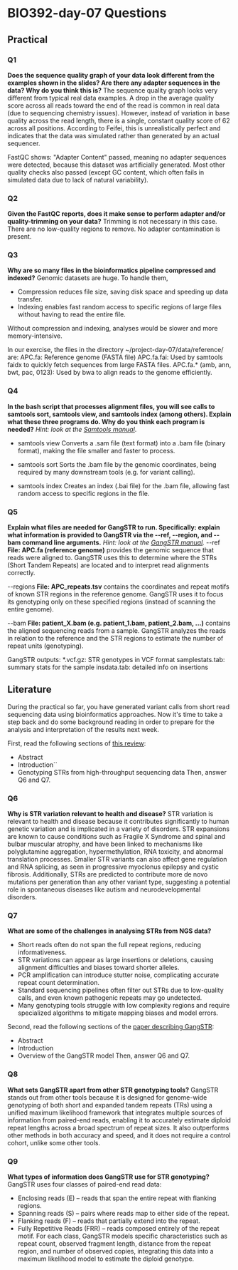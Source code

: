 # BIO392-day-07 Questions 

## Practical

### Q1
**Does the sequence quality graph of your data look different from the examples shown in the slides? Are there any adapter sequences in the data? Why do you think this is?**
The sequence quality graph looks very different from typical real data examples.
A drop in the average quality score across all reads toward the end of the read is common in real data (due to sequencing chemistry issues).
However, instead of variation in base quality across the read length, there is a single, constant quality score of 62 across all positions. According to Feifei, this is unrealistically perfect and indicates that the data was simulated rather than generated by an actual sequencer.

FastQC shows:
"Adapter Content" passed, meaning no adapter sequences were detected, because this dataset was artificially generated.
Most other quality checks also passed (except GC content, which often fails in simulated data due to lack of natural variability).


### Q2
**Given the FastQC reports, does it make sense to perform adapter and/or quality-trimming on your data?**
Trimming is not necessary in this case. There are no low-quality regions to remove. No adapter contamination is present.


### Q3
**Why are so many files in the bioinformatics pipeline compressed and indexed?**
Genomic datasets are huge.
To handle them, 
- Compression reduces file size, saving disk space and speeding up data transfer.
- Indexing enables fast random access to specific regions of large files without having to read the entire file.

Without compression and indexing, analyses would be slower and more memory-intensive.

In our exercise, the files in the directory ~/project-day-07/data/reference/ are:
APC.fa: Reference genome (FASTA file)
APC.fa.fai: Used by samtools faidx to quickly fetch sequences from large FASTA files.
APC.fa.* (amb, ann, bwt, pac, 0123): Used by bwa to align reads to the genome efficiently.


### Q4
**In the bash script that processes alignment files, you will see calls to samtools sort, samtools view, and samtools index (among others). Explain what these three programs do. Why do you think each program is needed?**
*Hint: look at the [Samtools manual](http://www.htslib.org/doc/samtools.html)*.
* samtools view
    Converts a .sam file (text format) into a .bam file (binary format), making the file smaller and faster to process.

* samtools sort
    Sorts the .bam file by the genomic coordinates, being required by many downstream tools (e.g. for variant calling).

* samtools index
    Creates an index (.bai file) for the .bam file, allowing fast random access to specific regions in the file.


### Q5
**Explain what files are needed for GangSTR to run. Specifically: explain what information is provided to GangSTR via the --ref, --region, and --bam command line arguments.**
*Hint: look at the [GangSTR manual](https://github.com/gymreklab/gangstr).*
--ref
**File: APC.fa (reference genome)**
provides the genomic sequence that reads were aligned to. 
GangSTR uses this to determine where the STRs (Short Tandem Repeats) are located and to interpret read alignments correctly.

--regions
**File: APC_repeats.tsv**
contains the coordinates and repeat motifs of known STR regions in the reference genome.
GangSTR uses it to focus its genotyping only on these specified regions (instead of scanning the entire genome).

--bam
**File: patient_X.bam (e.g. patient_1.bam, patient_2.bam, ...)**
contains the aligned sequencing reads from a sample. 
GangSTR analyzes the reads in relation to the reference and the STR regions to estimate the number of repeat units (genotyping).

GangSTR outputs:
*.vcf.gz: STR genotypes in VCF format
samplestats.tab: summary stats for the sample
insdata.tab: detailed info on insertions


## Literature
During the practical so far, you have generated variant calls from short read sequencing data using bioinformatics approaches. Now it's time to take a step back and do some background reading in order to prepare for the analysis and interpretation of the results next week. 

First, read the following sections of [this review](https://www.sciencedirect.com/science/article/pii/S0959437X16301538):
* Abstract
* Introduction``
* Genotyping STRs from high-throughput sequencing data
Then, answer Q6 and Q7.

### Q6
**Why is STR variation relevant to health and disease?**
STR variation is relevant to health and disease because it contributes significantly to human genetic variation and is implicated in a variety of disorders. STR expansions are known to cause conditions such as Fragile X Syndrome and spinal and bulbar muscular atrophy, and have been linked to mechanisms like polyglutamine aggregation, hypermethylation, RNA toxicity, and abnormal translation processes. Smaller STR variants can also affect gene regulation and RNA splicing, as seen in progressive myoclonus epilepsy and cystic fibrosis. Additionally, STRs are predicted to contribute more de novo mutations per generation than any other variant type, suggesting a potential role in spontaneous diseases like autism and neurodevelopmental disorders.

### Q7
**What are some of the challenges in analysing STRs from NGS data?**
- Short reads often do not span the full repeat regions, reducing informativeness.
- STR variations can appear as large insertions or deletions, causing alignment difficulties and biases toward shorter alleles.
- PCR amplification can introduce stutter noise, complicating accurate repeat count determination.
- Standard sequencing pipelines often filter out STRs due to low-quality calls, and even known pathogenic repeats may go undetected.
- Many genotyping tools struggle with low complexity regions and require specialized algorithms to mitigate mapping biases and model errors.

Second, read the following sections of the [paper describing GangSTR](https://academic.oup.com/nar/article/47/15/e90/5518310):
* Abstract
* Introduction
* Overview of the GangSTR model
Then, answer Q6 and Q7.

### Q8
**What sets GangSTR apart from other STR genotyping tools?**
GangSTR stands out from other tools because it is designed for genome-wide genotyping of both short and expanded tandem repeats (TRs) using a unified maximum likelihood framework that integrates multiple sources of information from paired-end reads, enabling it to accurately estimate diploid repeat lengths across a broad spectrum of repeat sizes. It also outperforms other methods in both accuracy and speed, and it does not require a control cohort, unlike some other tools.

### Q9
**What types of information does GangSTR use for STR genotyping?**
GangSTR uses four classes of paired-end read data:
- Enclosing reads (E) – reads that span the entire repeat with flanking regions.
- Spanning reads (S) – pairs where reads map to either side of the repeat.
- Flanking reads (F) – reads that partially extend into the repeat.
- Fully Repetitive Reads (FRR) – reads composed entirely of the repeat motif.
For each class, GangSTR models specific characteristics such as repeat count, observed fragment length, distance from the repeat region, and number of observed copies, integrating this data into a maximum likelihood model to estimate the diploid genotype.
